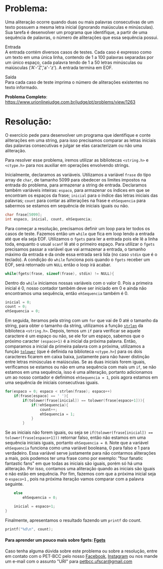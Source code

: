 # Problema:    
Uma aliteração ocorre quando duas ou mais palavras consecutivas de um texto possuem a mesma letra inicial (ignorando maiúsculas e minúsculas). Sua tarefa é desenvolver um programa que identifique, a partir de uma sequência de palavras, o número de aliterações que essa sequência possui.

Entrada<br/>
A entrada contém diversos casos de testes. Cada caso é expresso como um texto em uma única linha, contendo de 1 a 100 palavras separadas por um único espaço, cada palavra tendo de 1 a 50 letras minúsculas ou maiúsculas ('A'-'Z','a'-'z'). A entrada termina em EOF.

Saída<br/>
Para cada caso de teste imprima o número de aliterações existentes no texto informado.

**Problema Completo**: https://www.urionlinejudge.com.br/judge/pt/problems/view/1263


# Resolução:
O exercício pede para desenvolver um programa que identifique e conte aliterações em uma string, para isso precisamos comparar as letras iniciais das palavras consecutivas e julgar se elas caracterizam ou não uma aliteração. 

Para resolver esse problema, iremos utilizar as bibliotecas `<string.h>` e `<ctype.h>` para nos auxiliar em operações envolvendo strings. 

Inicialmente, declaramos as variáveis. Utilizamos a variável `frase` do tipo array de `char`, de tamanho 5099 para obedecer os limites impostos na entrada do problema, para armazenar a string de entrada. Declaramos também variáveis inteiras: `espaco`, para armazenar os índices em que se encontram os espaços da frase; `inicial` para o índice das letras iniciais das palavras; `count` para contar as aliterações na frase e `ehSequencia` para sabermos se estamos em sequência de iniciais iguais ou não.
```c
char frase[5099];
int espaco, inicial, count, ehSequencia; 
```

Para começar a resolução, precisamos definir um loop para ler todos os casos de teste. Fazemos então um `while` que fica em loop lendo a entrada até que ela seja EOF. Utilizamos o `fgets` para ler a entrada pois ele lê a linha toda, enquanto o usual `scanf` lê até o primeiro espaço. Para utilizar o `fgets` precisamos passar a variável que vai armazenar a entrada, o tamanho máximo da entrada e da onde essa entrada será lida (no caso `stdin` que é o teclado). A condição do `while` funciona pois quando o `fgets` receber um EOF, será retornado um `NULL` então o loop irá acabar. 

```c
while(fgets(frase, sizeof(frase), stdin) != NULL){ 
```

Dentro do `while` iniciamos nossas variáveis com o valor 0. Pois a primeira inicial é 0, nosso contador também deve ser iniciado em 0 e ainda não encontramos uma sequência, então `ehSequencia` também é 0. 

```c
inicial = 0; 
count = 0;
ehSequencia = 0;
```

Em seguida, iteramos pela string com um `for` que vai de 0 até o tamanho da string, para obter o tamanho da string, utilizamos a função [`strlen`](http://linguagemc.com.br/a-biblioteca-string-h/) da biblioteca `<string.h>`. Depois, temos um `if` para verificar se aquele caractere é um espaço ou não, se ele for um espaço, sabemos que o próximo caracter `(espaco+1)` é a inicial da próxima palavra. Então, comparamos a inicial da primeira palavra com a próxima, utilizamos a função [`tolower`](http://linguagemc.com.br/ctype-h-toupper-tolower-isalpha-isdigit-em-c/) (que é definida na biblioteca `<ctype.h>`) para os dois caracteres ficarem em caixa baixa, justamente para não haver distinção entre letras minúsculas e maiúsculas. Se as duas iniciais forem iguais, verificamos se estamos ou não em uma sequência com mais um `if`, se não estamos em uma sequência, isso é uma aliteração, portanto adicionamos um ao nosso contador e definimos `ehSequencia = 1`, pois agora estamos em uma sequência de iniciais consecutivas iguais. 

```c
for(espaco = 0; espaco < strlen(frase); espaco++)
    if(frase[espaco] == ' '){
        if(tolower(frase[inicial]) == tolower(frase[espaco+1])){
            if(!ehSequencia){
                count++;
                ehSequencia = 1;
            }
        }
```

Se as iniciais não forem iguais, ou seja se `if(tolower(frase[inicial]) == tolower(frase[espaco+1]))` retornar falso, então não estamos em uma sequência iniciais iguais, portanto `ehSequencia = 0`. Note que a variável `ehSequencia` funciona como uma variável booleana, 0 para falso e 1 para verdadeiro. Essa variável serve justamente para não contarmos aliterações a mais, pois podemos ter uma frase como por exemplo: "four fanatic fantastic fans" em que todas as iniciais são iguais, porém só há uma aliteração. Por isso, contamos uma aliteração quando as iniciais são iguais e não estão em sequência. Por fim, fazemos com que a próxima inicial seja o `espaco+1` , pois na próxima iteração vamos comparar com a palavra seguinte. 

```c
    else
        ehSequencia = 0;

    inicial = espaco+1;
}
```

Finalmente, apresentamos o resultado fazendo um `printf` do count.

```c
printf("%d\n", count); 
```
    
#### Para aprender um pouco mais sobre fgets: [Fgets](http://www.w3big.com/pt/cprogramming/c-function-fgets.html)

Caso tenha alguma dúvida sobre este problema ou sobre a resolução, entre em contato com o PET-BCC pelo nosso
[Facebook](https://www.facebook.com/petbcc/),
[Instagram](https://www.instagram.com/petbcc.ufscar/)
ou nos mande um e-mail com o assunto "URI" para  petbcc.ufscar@gmail.com

